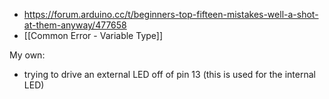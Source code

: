 - https://forum.arduino.cc/t/beginners-top-fifteen-mistakes-well-a-shot-at-them-anyway/477658
- [[Common Error - Variable Type]]

My own:
- trying to drive an external LED off of pin 13 (this is used for the internal LED)